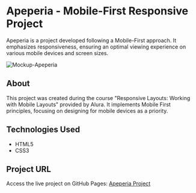 # Apeperia - Mobile-First Responsive Project

Apeperia is a project developed following a Mobile-First approach. It emphasizes responsiveness, ensuring an optimal viewing experience on various mobile devices and screen sizes.

![Mockup-Apeperia](https://github.com/viniciusbastos-dev/Projeto-Apeperia/assets/130726518/a966ce88-9850-4d2c-8e66-672c831f9895)

## About

This project was created during the course "Responsive Layouts: Working with Mobile Layouts" provided by Alura. It implements Mobile First principles, focusing on designing for mobile devices as a priority.

## Technologies Used

- HTML5
- CSS3

## Project URL

Access the live project on GitHub Pages: [Apeperia Project](https://viniciusbastos-dev.github.io/Projeto-Apeperia/)
